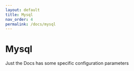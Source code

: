 ```yaml
---
layout: default
title: Mysql
nav_order: 4
permalink: /docs/mysql
---
```


# Mysql

Just the Docs has some specific configuration parameters


